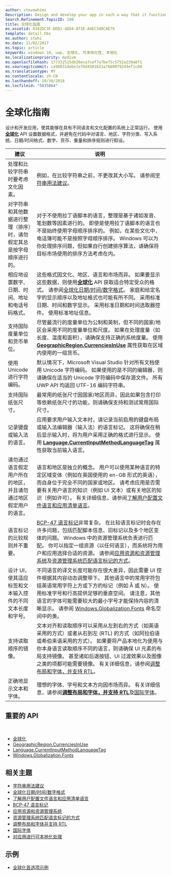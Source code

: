 ```yaml
---
author: stevewhims
Description: Design and develop your app in such a way that it functions appropriately on systems with different language and culture configurations.
Search.Refinement.TopicID: 180
title: 全球化指南
ms.assetid: 0342DC3F-DDD1-4DD4-872E-A4EC340CAE79
template: detail.hbs
ms.author: stwhi
ms.date: 11/02/2017
ms.topic: article
keywords: windows 10, uwp, 全球化, 可本地化性, 本地化
ms.localizationpriority: medium
ms.openlocfilehash: 177332515db26eca7cef7a7be75c5752a239a8f1
ms.sourcegitcommit: ca96031debe1e76d4501621a7680079244ef1c60
ms.translationtype: MT
ms.contentlocale: zh-CN
ms.lasthandoff: 10/30/2018
ms.locfileid: "5835864"
---
```

# <a name="guidelines-for-globalization"></a>全球化指南

设计和开发应用，使其能够在具有不同语言和文化配置的系统上正常运行。 使用[**全球化**](/uwp/api/Windows.Globalization?branch=live) API 设置数据格式，并避免在代码中对语言、地区、字符分类、写入系统、日期/时间格式、数字、货币、重量和排序规则进行假设。

| 建议 | 说明 |
| ------------- | ----------- |
| 处理和比较字符串时要考虑文化因素。 | 例如，在比较字符串之前，不更改其大小写。 请参阅[字符串用法建议](/dotnet/standard/base-types/best-practices-strings?branch=live#recommendations_for_string_usage)。 |
| 对字符串和其他数据进行整理（排序）时，请勿假定其总是按字母顺序进行的。 | 对于不使用拉丁语脚本的语言，整理是基于诸如发音、笔划数等因素进行的。 即使是使用拉丁语脚本的语言也不是始终使用字母顺序排序的。 例如，在某些文化中，电话簿可能不是按照字母顺序排序。 Windows 可以为你处理排序问题，但如果自行创建排序算法，请确保将目标市场使用的排序方法考虑在内。 |
| 相应地设置数字、日期、时间、地址和电话号码格式。 | 这些格式因文化、地区、语言和市场而异。 如果要显示这些数据，则使用[**全球化**](/uwp/api/Windows.Globalization?branch=live) API 获取适合特定受众的格式。 请参阅[全球化日期/时间/数字格式](use-global-ready-formats.md)。 家庭和给定名字的显示顺序以及地址格式也可能有所不同。 采用标准日期、时间和数字显示。 采用标准日期和时间选取器控件。 使用标准地址信息。 |
| 支持国际度量单位和货币单位。 | 尽管最流行的度量单位为公制和英制，但不同的国家/地区会采用不同的度量单位和尺度。 如果在处理度量（如长度、温度和面积），请确保支持正确的系统度量。 使用 [**GeographicRegion.CurrenciesInUse**](/uwp/api/windows.globalization.geographicregion.CurrenciesInUse) 属性获取在区域内使用的一组货币。 |
| 使用 Unicode 进行字符编码。 | 默认情况下，Microsoft Visual Studio 针对所有文档使用 Unicode 字符编码。 如果使用的是不同的编辑器，则请确保在适当的 Unicode 字符编码中保存源文件。 所有 UWP API 均返回 UTF-16 编码字符串。 |
| 支持国际纸张尺寸。 | 最常用的纸张尺寸因国家/地区而异，因此如果包含打印等依赖纸张尺寸的功能，则请确保支持和测试常用国际尺寸。 |
| 记录键盘或输入法的语言。 | 应用要求用户输入文本时，请记录当前启用的键盘布局或输入法编辑器（输入法）的语言标记。 这将确保在稍后显示输入时，将为用户采用正确的格式进行显示。 使用 [**Language.CurrentInputMethodLanguageTag**](/uwp/api/windows.globalization.language.CurrentInputMethodLanguageTag) 属性获取当前输入语言。 |
| 请勿通过语言假定用户所在的地区，并且请勿通过地区假定用户的语言。 | 语言和地区是独立的概念。 用户可以使用某种语言的特定区域变体（例如在英国使用的 en-GB 形式的英语），而自身位于完全不同的国家或地区。 请考虑应用是否需要有关用户语言的知识（例如 UI 文本）或有关地区的知识（例如许可）。 有关详细信息，请参阅[了解用户配置文件语言和应用清单语言](manage-language-and-region.md)。 |
| 语言标记的比较规则并不重要。 | [BCP-47 语言标记](http://go.microsoft.com/fwlink/p/?linkid=227302)非常复杂。 在比较语言标记时会存在许多问题，包括匹配脚本信息、旧标记以及多个地区变体的问题。 Windows 中的资源管理系统负责进行匹配。 你可以指定一组资源（以任何语言），而系统将为用户和应用选择合适的资源。 请参阅[应用资源和资源管理系统](../../app-resources/index.md)及[资源管理系统匹配语言标记的方式](../../app-resources/how-rms-matches-lang-tags.md)。 |
| 设计 UI，使其适应标签和文本输入控件的不同文本长度和字号。 | 不同语言的译文长度可能存在很大差异，因此需要 UI 控件根据其内容动态调整带下。 其他语言中的常用字符包括英语常用字符上方或下方的标记（例如 Å 或 Ņ）。 使用标准字号和行高提供足够的垂直空间。 请注意，其他语言的字体可能需要较大的最小字号才能保持内容的清晰显示。 请参阅 [Windows.Globalization.Fonts](/uwp/api/windows.globalization.fonts?branch=live) 命名空间中的类。 |
| 支持读取顺序的镜像。 | 文本对齐和读取顺序可以采用从左到右的方式（如英语采用的方式）或者从右到左 (RTL) 的方式（如阿拉伯语或希伯来语采用的方式）。 如果要将产品本地化为使用与你本身语言读取顺序不同的语言，则请确保 UI 元素的布局支持镜像。 甚至诸如后退按钮、UI 过渡效果以及图像之类的项都可能需要镜像。 有关详细信息，请参阅[调整布局和字体，并支持 RTL](adjust-layout-and-fonts--and-support-rtl.md)。 |
| 正确地显示文本和字体。 | 理想的字体、字号和文本方向因市场而异。 有关详细信息，请参阅[**调整布局和字体，并支持 RTL**](adjust-layout-and-fonts--and-support-rtl.md)及[国际字体](loc-international-fonts.md)。 |

## <a name="important-apis"></a>重要的 API
 
* [全球化](/uwp/api/Windows.Globalization?branch=live)
* [GeographicRegion.CurrenciesInUse](/uwp/api/windows.globalization.geographicregion.CurrenciesInUse)
* [Language.CurrentInputMethodLanguageTag](/uwp/api/windows.globalization.language.CurrentInputMethodLanguageTag)
* [Windows.Globalization.Fonts](/uwp/api/windows.globalization.fonts?branch=live)

## <a name="related-topics"></a>相关主题

* [字符串用法建议](/dotnet/standard/base-types/best-practices-strings?branch=live#recommendations_for_string_usage)
* [全球化日期/时间/数字格式](use-global-ready-formats.md)
* [了解用户配置文件语言和应用清单语言](manage-language-and-region.md)
* [BCP-47 语言标记](http://go.microsoft.com/fwlink/p/?linkid=227302)
* [应用资源和资源管理系统](../../app-resources/index.md)
* [资源管理系统匹配语言标记的方式](../../app-resources/how-rms-matches-lang-tags.md)
* [调整布局和字体并支持 RTL](adjust-layout-and-fonts--and-support-rtl.md)
* [国际字体](loc-international-fonts.md)
* [对应用进行可本地化处理](prepare-your-app-for-localization.md)

## <a name="samples"></a>示例

* [全球化首选项示例](http://go.microsoft.com/fwlink/p/?linkid=231608)

